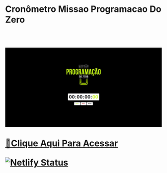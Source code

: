 <h1>Cronômetro Missao Programacao Do Zero<h1>
<br>
<img src="https://raw.githubusercontent.com/ViniFerAlbuquerque/Cronometro-Missao-Programacao-Do-Zero/bb195829d172244b579c2243dea253bbcca662b3/Cr%C3%B4nometro.jpeg"/>

[🔗Clique Aqui Para Acessar](viniferalbuquerque-cronometro.netlify.app)

  
  [![Netlify Status](https://api.netlify.com/api/v1/badges/304080d8-c9d1-4a52-b8a7-b251ae241b38/deploy-status)](https://app.netlify.com/sites/viniferalbuquerque-cronometro/deploys)
